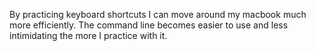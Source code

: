 By practicing keyboard shortcuts I can move around my macbook much more efficiently.
The command line becomes easier to use and less intimidating the more I practice with it.
